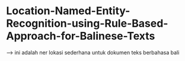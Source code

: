 # Location-Named-Entity-Recognition-using-Rule-Based-Approach-for-Balinese-Texts

--> ini adalah ner lokasi sederhana untuk dokumen teks berbahasa bali 
